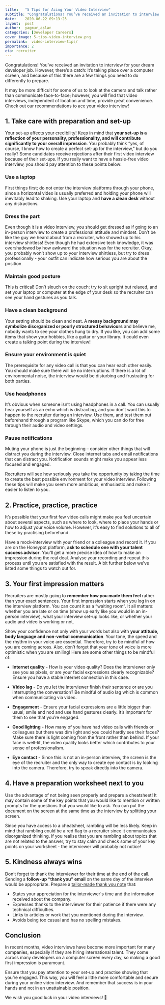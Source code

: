 ```yaml
---
title:   "5 Tips for Acing Your Video Interview"
subtitle: "Congratulations! You’ve received an invitation to interview for your dream developer job. However, there’s a catch: it’s taking place over a computer screen, and because of this there are a few things you need to do differently to prepare."
date:    2020-06-22 09:13:23
layout:  post
author:  yagmur_aslan
categories: [Developer Careers]
cover_image: 5-tips-video-interview.png
permalink:  video-interview-tips/
importance: 2
cta: recruiter
---
```


Congratulations! You’ve received an invitation to interview for your dream developer job. However, there’s a catch: it’s taking place over a computer screen, and because of this there are a few things you need to do differently to prepare. 

It may be more difficult for some of us to look at the camera and talk rather than communicate face-to-face; however, you will find that video interviews, independent of location and time, provide great convenience. Check out our recommendations to ace your video interview!

<!--more--> 

## 1. Take care with preparation and set-up  

Your set-up affects your credibility! Keep in mind that **your set-up is a reflection of your personality, professionality, and will contribute significantly to your overall impression**. You probably think “yes, of course, I know how to create a perfect set-up for the interview,” but do you really? Some candidates receive rejections after their first video interview because of their set-ups. If you really want to have a hassle-free video interview, you should pay attention to these points below: 

### Use a laptop
First things first; do not enter the interview platforms through your phone, since a horizontal video is usually preferred and holding your phone will inevitably lead to shaking. Use your laptop and **have a clean desk** without any distractions. 

### Dress the part

Even though it is a video interview, you should get dressed as if going to an in-person interview to create a professional attitude and mindset. Don’t be like the guy we heard about from a recruiter, who showed up to his interview shirtless! Even though he had extensive tech knowledge, it was overshadowed by how awkward the situation was for the recruiter. Okay, you probably won’t show up to your interview shirtless, but try to dress professionally - your outfit can indicate how serious you are about the position. 
 
### Maintain good posture

This is critical! Don’t slouch on the couch; try to sit upright but relaxed, and set your laptop or computer at the edge of your desk so the recruiter can see your hand gestures as you talk. 

### Have a clean background

Your setting should be clean and neat. A **messy background may symbolize disorganized or poorly structured behaviours** and believe me, nobody wants to see your clothes hung to dry. If you like, you can add some items that show your hobbies, like a guitar or your library. It could even create a talking point during the interview! 

### Ensure your environment is quiet

The prerequisite for any video call is that you can hear each other easily. You should make sure there will be no interruptions. If there is a lot of environmental noise, the interview would be disturbing and frustrating for both parties. 

### Use headphones

It’s obvious when someone isn’t using headphones in a call. You can usually hear yourself as an echo which is distracting, and you don’t want this to happen to the recruiter during an interview. Use them, and test them out beforehand through a program like Skype, which you can do for free through their audio and video settings. 

### Pause notifications

Muting your phone is just the beginning – consider other things that will distract you during the interview. Close internet tabs and email notifications that can distract you. Notification sounds might make you appear less focused and engaged. 

Recruiters will see how seriously you take the opportunity by taking the time to create the best possible environment for your video interview. Following these tips will make you seem more ambitious, enthusiastic and make it easier to listen to you. 


## 2. Practice, practice, practice

It’s possible that your first few video calls might make you feel uncertain about several aspects, such as where to look, where to place your hands or how to adjust your voice volume. However, it’s easy to find solutions to all of these by practising beforehand. 

Have a mock-interview with your friend or a colleague and record it. If you are on the Honeypot platform, **ask to schedule one with your talent success advisor**. You'll get a more precise idea of how to make an impression during the real deal. Analyse your recording and repeat this process until you are satisfied with the result. A bit further below we’ve listed some things to watch out for.


## 3. Your first impression matters

Recruiters are mostly going to **remember how you made them feel** rather than your exact sentences. Your first impression starts when you log in on the interview platform. You can count it as a “waiting room”. It all matters: whether you are late or on time (show up early like you would in an in-person interview), what your interview set-up looks like, or whether your audio and video is working or not. 

Show your confidence not only with your words but also with **your attitude, body language and non-verbal communication**. Your tone, the speed and the rhythm in your voice are essential. Therefore, try to be mindful of how you are coming across. Also, don’t forget that your tone of voice is more optimistic when you are smiling! Here are some other things to be mindful of:

- **Internet quality** - How is your video quality? Does the interviewer only see you as pixels, or are your facial expressions clearly recognizable? Ensure you have a stable internet connection in this case. 


- **Video lag** - Do you let the interviewer finish their sentence or are you interrupting the conversation? Be mindful of audio lag which is common when communicating via video.


- **Engagement** - Ensure your facial expressions are a little bigger than usual; smile and nod and use hand gestures clearly. It’s important for them to see that you’re engaged. 


- **Good lighting** - How many of you have had video calls with friends or colleagues but there was dim light and you could hardly see their faces? Make sure there is light coming from the front rather than behind. If your face is well-lit, the video quality looks better which contributes to your sense of professionalism. 


- **Eye contact** - Since this is not an in-person interview, the screen is the eye of the recruiter and the only way to create eye contact is by looking into the camera. Therefore, try to speak directly into the camera.


## 4. Have a preparation worksheet next to you

Use the advantage of not being seen properly and prepare a cheatsheet! It may contain some of the key points that you would like to mention or written prompts for the questions that you would like to ask. You can put the document on the screen at the same time as the interview by splitting your screen.

Since you have access to a cheatsheet, rambling will be less likely. Keep in mind that rambling could be a red flag to a recruiter since it communicates disorganized thinking. If you realise that you are rambling about topics that are not related to the answer, try to stay calm and check some of your key points on your worksheet - the interviewer will probably not notice! 
 
 
## 5. Kindness always wins

Don’t forget to thank the interviewer for their time at the end of the call. Sending a **follow-up “thank you” email** on the same day of the interview would be appropriate. Prepare a [tailor-made thank you note](https://www.themuse.com/advice/how-to-write-an-interview-thankyou-note-an-email-template) that:

- States your appreciation for the interviewer's time and the information received about the company. 
- Expresses thanks to the interviewer for their patience if there were any technical difficulties.
- Links to articles or work that you mentioned during the interview.
- Avoids being too casual and has no spelling mistakes.


## Conclusion

In recent months, video interviews have become more important for many companies, especially if they are hiring international talent. They come across many developers on a computer screen every day, so making a good first impression is paramount.

Ensure that you pay attention to your set-up and practise showing that you’re engaged. This way, you will feel a little more comfortable and secure during your online video interview. And remember that success is in your hands and not in an unattainable position. 

We wish you good luck in your video interviews! 🙂
